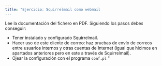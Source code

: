 ```yaml
---
title: "Ejercicio: Squirrelmail como webmail
---
```


Lee la documentación del fichero en PDF. Siguiendo los pasos debes conseguir:

* Tener instalado y configurado Squirrelmail.
* Hacer uso de este cliente de correo: haz pruebas de envío de correos entre usuarios internos y otras cuentas de Internet (igual que hicimos en apartados anteriores pero en este a través de Squirrelmail).
* Ojear la configuración con el programa `conf.pl`
"